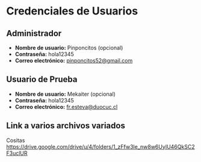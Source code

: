 # Credenciales de Usuarios

## Administrador
- **Nombre de usuario:** Pinponcitos (opcional)
- **Contraseña:** hola12345
- **Correo electrónico:** pinponcitos52@gmail.com 

## Usuario de Prueba
- **Nombre de usuario:** Mekaiter (opcional)
- **Contraseña:** hola12345
- **Correo electrónico:** fr.esteva@duocuc.cl 



## Link a varios archivos variados

Cositas 
https://drive.google.com/drive/u/4/folders/1_zFfw3le_nw8w6UyIU46QkSC2F3uclUR
